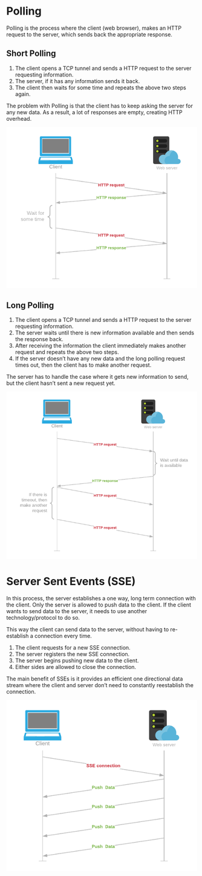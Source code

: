 <h1>Polling</h1>
  <p>Polling is the process where the client (web browser), makes an HTTP request to the server, which sends back the appropriate response.</p>
  <h2>Short Polling</h2>
    <ol>
      <li>The client opens a TCP tunnel and sends a HTTP request to the server requesting information.</li>
      <li>The server, if it has any information sends it back.</li>
      <li>The client then waits for some time and repeats the above two steps again.</li>
    </ol>
    <p>The problem with Polling is that the client has to keep asking the server for any new data. As a result, a lot of responses are empty, creating HTTP overhead.</p>
    <img src="img/ShortPolling.png">
  <h2>Long Polling</h2>
    <ol>
      <li>The client opens a TCP tunnel and sends a HTTP request to the server requesting information.</li>
      <li>The server waits until there is new information available and then sends the response back.</li>
      <li>After receiving the information the client immediately makes another request and repeats the above two steps.</li>
      <li>If the server doesn’t have any new data and the long polling request times out, then the client has to make another request.</li>
    </ol>
    <p>The server has to handle the case where it gets new information to send, but the client hasn’t sent a new request yet.</p>
    <img src="img/LongPolling.png">
  
<h1>Server Sent Events (SSE)</h1>  
  <p>In this process, the server establishes a one way, long term connection with the client. Only the server is allowed to push data to the client. If the client wants to send data to the server, it needs to use another technology/protocol to do so.</p>
  <p>This way the client can send data to the server, without having to re-establish a connection every time.</p>
  <ol>
    <li>The client requests for a new SSE connection. </li>
    <li>The server registers the new SSE connection.</li>
    <li>The server begins pushing new data to the client.</li>
    <li>Either sides are allowed to close the connection.</li>
  </ol>
  <p>The main benefit of SSEs is it provides an efficient one directional data stream where the client and server don’t need to constantly reestablish the connection.</p>
  <img src="img/SSE.png">
    
  